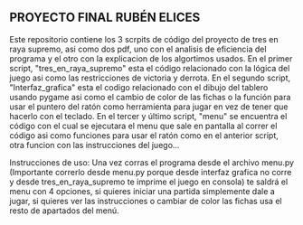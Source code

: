 ## PROYECTO FINAL RUBÉN ELICES
Este repositorio contiene los 3 scrpits de código del proyecto de tres en raya supremo, asi como dos pdf, uno con el analisis de eficiencia del programa y el otro con la explicacion de los algortimos usados.
En el primer script, "tres_en_raya_supremo" esta el código relacionado con la lógica del juego asi como las restricciones de victoria y derrota.
En el segundo script, "Interfaz_grafica" esta el codigo relacionado con el dibujo del tablero usando pygame asi como el cambio de color de las fichas o la función para usar el puntero del ratón como herramienta
para jugar en vez de tener que hacerlo con el teclado.
En el tercer y último script, "menu" se encuentra el código con el cual se ejecutara el menu que sale en pantalla al correr el código asi como funciones para usar el ratón como en el anterior script, otra funcion 
con las instrucciones del juego...

Instrucciones de uso:
Una vez corras el programa desde el archivo menu.py (Importante correrlo desde menu.py porque desde interfaz grafica no corre y desde tres_en_raya_supremo te imprime el juego en consola) te saldrá el menu con 4 opciones,
si quieres iniciar una partida simplemente dale a jugar, si quieres ver las instrucciones o cambiar de color las fichas usa el resto de apartados del menú.
